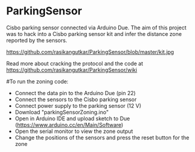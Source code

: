 # ParkingSensor
Cisbo parking sensor connected via Arduino Due.
The aim of this project was to hack into a Cisbo parking sensor kit and infer the distance zone reported by the sensors.

https://github.com/rasikangutkar/ParkingSensor/blob/master/kit.jpg

Read more about cracking the protocol and the code at https://github.com/rasikangutkar/ParkingSensor/wiki

#To run the zoning code:
  - Connect the data pin to the Arduino Due (pin 22)
  - Connect the sensors to the Cisbo parking sensor
  - Connect power supply to the parking sensor (12 V)
  - Download "parkingSensorZoning.ino"
  - Open in Arduino IDE and upload sketch to Due (https://www.arduino.cc/en/Main/Software)
  - Open the serial monitor to view the zone output
  - Change the positions of the sensors and press the reset button for the zone
